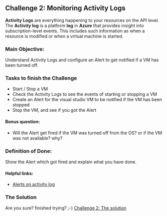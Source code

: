 
## Challenge 2:  Monitoring Activity Logs

**Activity Logs** are everything happening to your resources on the API level. The **Activity log** is a platform **log** in **Azure** that provides insight into subscription-level events. This includes such information as when a resource is modified or when a virtual machine is started.

### Main Objective:
Understand Activity Logs and configure an Alert to get notified if a VM has been turned off.

### Tasks to finish the Challenge
- Start / Stop a VM
- Check the Activity Logs to see the events of starting or stopping a VM
- Create an Alert for the visual studio VM to be notified if the VM has been stopped
- Stop the VM, and see if you got the Alert

#### Bonus question:
- Will the Alert get fired if the VM was turned off from the OS? or if the VM was not available? why?

### Definition of Done:
Show the Alert which got fired and explain what you have done.

#### Helpful links:
- [Alerts on activity log](https://docs.microsoft.com/en-us/azure/azure-monitor/alerts/activity-log-alerts)

### The Solution

Are you sure? finished trying? ;-) 
[Challenge 2: The solution](https://github.com/msghaleb/AzureMonitorHackathon/blob/master/challenges/solution2.md)
